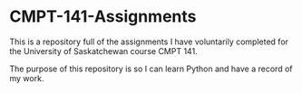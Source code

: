 # CMPT-141-Assignments

This is a repository full of the assignments I have voluntarily completed for the University of Saskatchewan course CMPT 141.

The purpose of this repository is so I can learn Python and have a record of my work.
